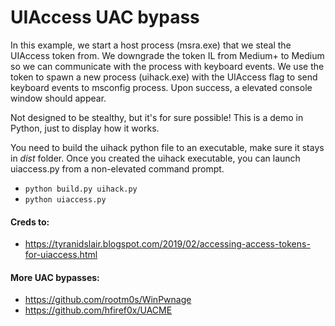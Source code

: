 # UIAccess UAC bypass
In this example, we start a host process (msra.exe) that we steal the UIAccess token from. We downgrade the token IL from Medium+ to Medium so we can communicate with the process with keyboard events. We use the token to spawn a new process (uihack.exe) with the UIAccess flag to send keyboard events to msconfig process. Upon success, a elevated console window should appear.

Not designed to be stealthy, but it's for sure possible! This is a demo in Python, just to display how it works.

You need to build the uihack python file to an executable, make sure it stays in *dist* folder. Once you created the uihack executable, you can launch uiaccess.py from a non-elevated command prompt.

* `python build.py uihack.py`
* `python uiaccess.py`

#### Creds to:
 * https://tyranidslair.blogspot.com/2019/02/accessing-access-tokens-for-uiaccess.html
 
 #### More UAC bypasses:
  * https://github.com/rootm0s/WinPwnage
  * https://github.com/hfiref0x/UACME
